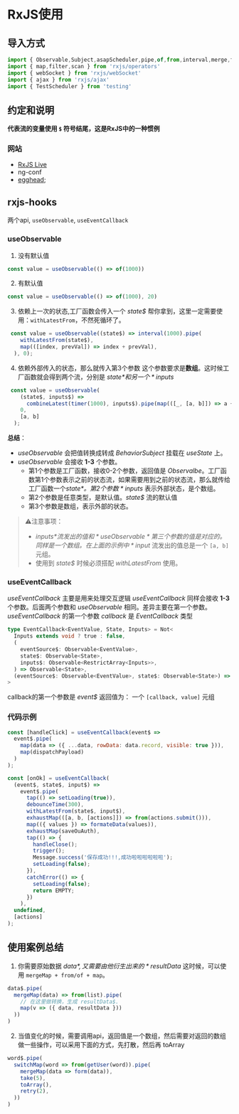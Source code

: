 # RxJS使用
## 导入方式
```javascript
import { Observable,Subject,asapScheduler,pipe,of,from,interval,merge,fromEvent,SubscriptionLike,PartialObserver } from 'rxjs';
import { map,filter,scan } from 'rxjs/operators' 
import { webSocket } from 'rxjs/webSocket'
import { ajax } from 'rxjs/ajax'
import { TestScheduler } from 'testing'
```



## 约定和说明
**代表流的变量使用 `$` 符号结尾，这是RxJS中的一种惯例**



### 网站
* [RxJS Live](https://www.youtube.com/channel/UCmvhqGbbqkhJ63V3g-l-5Gg)
* ng-conf 
* [egghead](https://egghead.io);



## rxjs-hooks
两个api, `useObservable`, `useEventCallback`

### useObservable
1) 没有默认值
```javascript
const value = useObservable(() => of(1000))
```

2) 有默认值
```javascript
const value = useObservable(() => of(1000), 20)
```

3) 依赖上一次的状态,工厂函数会传入一个 *state$* 帮你拿到，这里一定需要使用：`withLatestFrom`，不然死循环了。
```javascript
 const value = useObservable((state$) => interval(1000).pipe(
	withLatestFrom(state$),
	map(([index, prevVal]) => index + prevVal),
  ), 0);
```

4) 依赖外部传入的状态，那么就传入第3个参数 这个参数要求是**数组**。这时候工厂函数就会得到两个流，分别是 *state$* 和另一个 *inputs$*
```javascript
 const value = useObservable(
    (state$, inputs$) =>
      combineLatest(timer(1000), inputs$).pipe(map(([_, [a, b]]) => a + b)),
    0,
    [a, b]
  );
```
**总结**：
* *useObservable* 会把值转换成转成 *BehaviorSubject* 挂载在 *useState* 上。
* *useObservable* 会接收 **1-3** 个参数。
  * 第1个参数是工厂函数，接收0-2个参数，返回值是 *Observalbe*。工厂函数第1个参数表示之前的状态流，如果需要用到之前的状态流，那么就传给工厂函数一个*state$* 。第2个参数 *inputs$* 表示外部状态，是个数组。
  * 第2个参数是任意类型，是默认值。*state$* 流的默认值
  * 第3个参数是数组，表示外部的状态。
> ⚠️注意事项：
> * *inputs$* 流发出的值和 *useObservable* 第三个参数的值是对应的。同样是一个数组。在上面的示例中 *input$* 流发出的值总是一个 `[a, b]` 元组。
> * 使用到 *state$* 时候必须搭配 *withLatestFrom* 使用。



### useEventCallback
*useEventCallback* 主要是用来处理交互逻辑
*useEventCallback* 同样会接收 **1-3** 个参数。后面两个参数和 *useObservable* 相同。差异主要在第一个参数。
*useEventCallback* 的第一个参数 *callback* 是 *EventCallback* 类型
```typescript
type EventCallback<EventValue, State, Inputs> = Not<
  Inputs extends void ? true : false,
  (
    eventSource$: Observable<EventValue>,
    state$: Observable<State>,
    inputs$: Observable<RestrictArray<Inputs>>,
  ) => Observable<State>,
  (eventSource$: Observable<EventValue>, state$: Observable<State>) => Observable<State>
>
```
callback的第一个参数是 *event$*
返回值为： 一个 `[callback, value]` 元组



### 代码示例
```javascript
const [handleClick] = useEventCallback(event$ =>
  event$.pipe(
    map(data => ({ ...data, rowData: data.record, visible: true })),
    map(dispatchPayload)
  )
);
```

```javascript
const [onOk] = useEventCallback(
  (event$, state$, input$) =>
    event$.pipe(
      tap(() => setLoading(true)),
      debounceTime(300),
      withLatestFrom(state$, input$),
      exhaustMap(([a, b, [actions]]) => from(actions.submit())),
      map(({ values }) => formateData(values)),
      exhaustMap(saveOuAuth),
      tap(() => {
        handleClose();
        trigger();
        Message.success('保存成功!!!,成功啦啦啦啦啦啦');
        setLoading(false);
      }),
      catchError(() => {
        setLoading(false);
        return EMPTY;
      })
    ),
  undefined,
  [actions]
);
```



## 使用案例总结
1. 你需要原始数据 *data$*,又需要由他衍生出来的 *resultData$*
这时候，可以使用 `mergeMap + from/of + map`。
```javascript
data$.pipe(
  mergeMap(data) => from(list).pipe(
    // 在这里做转换，生成 resultData$.
    map(v => ({ data, resultData }))
  ))
)
```

2. 当值变化的时候，需要调用api，返回值是一个数组，然后需要对返回的数组做一些操作，可以采用下面的方式，先打散，然后再 toArray 
```javascript
word$.pipe(
  switchMap(word => from(getUser(word)).pipe(
    mergeMap(data => form(data)),
    take(5),
    toArray(),
    retry(2),
  ))
)
```
